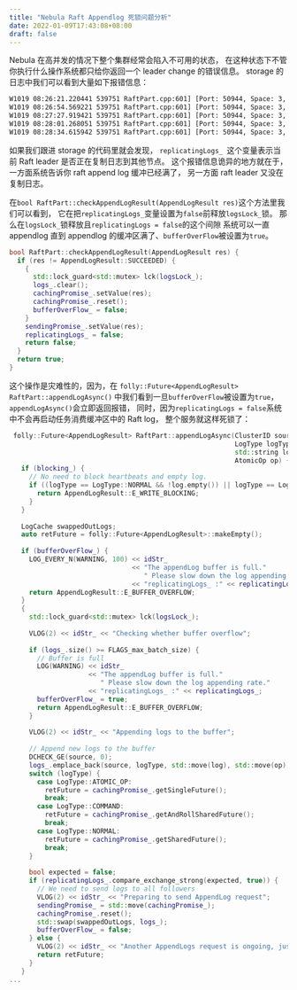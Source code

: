```yaml
---
title: "Nebula Raft Appendlog 死锁问题分析"
date: 2022-01-09T17:43:08+08:00
draft: false
---
```


Nebula 在高并发的情况下整个集群经常会陷入不可用的状态，
在这种状态下不管你执行什么操作系统都只给你返回一个 leader change 的错误信息。
storage 的日志中我们可以看到大量如下报错信息：

```txt
W1019 08:26:21.220441 539751 RaftPart.cpp:601] [Port: 50944, Space: 3, Part: 1] The appendLog buffer is full. Please slow down the log appending rate.replicatingLogs_ :0
W1019 08:26:54.569221 539751 RaftPart.cpp:601] [Port: 50944, Space: 3, Part: 1] The appendLog buffer is full. Please slow down the log appending rate.replicatingLogs_ :0
W1019 08:27:27.919421 539751 RaftPart.cpp:601] [Port: 50944, Space: 3, Part: 1] The appendLog buffer is full. Please slow down the log appending rate.replicatingLogs_ :0
W1019 08:28:01.268051 539751 RaftPart.cpp:601] [Port: 50944, Space: 3, Part: 1] The appendLog buffer is full. Please slow down the log appending rate.replicatingLogs_ :0
W1019 08:28:34.615942 539751 RaftPart.cpp:601] [Port: 50944, Space: 3, Part: 1] The appendLog buffer is full. Please slow down the log appending rate.replicatingLogs_ :0
```

如果我们跟进 storage 的代码里就会发现，
`replicatingLogs_ `这个变量表示当前 Raft leader 是否正在复制日志到其他节点。
这个报错信息诡异的地方就在于，一方面系统告诉你 raft append log 缓冲已经满了，
另一方面 raft leader 又没在复制日志。

在`bool RaftPart::checkAppendLogResult(AppendLogResult res)`这个方法里我们可以看到，
它在把`replicatingLogs_`变量设置为`false`前释放`logsLock_`锁。
那么在`logsLock_`锁释放且`replicatingLogs = false`的这个间隙
系统可以一直 appendlog 直到 appendlog 的缓冲区满了、`bufferOverFlow`被设置为`true`。

```cpp
bool RaftPart::checkAppendLogResult(AppendLogResult res) { 
  if (res != AppendLogResult::SUCCEEDED) { 
    { 
      std::lock_guard<std::mutex> lck(logsLock_); 
      logs_.clear(); 
      cachingPromise_.setValue(res); 
      cachingPromise_.reset(); 
      bufferOverFlow_ = false; 
    } 
    sendingPromise_.setValue(res); 
    replicatingLogs_ = false; 
    return false; 
  } 
  return true; 
} 
```

这个操作是灾难性的，因为，在
`folly::Future<AppendLogResult> RaftPart::appendLogAsync()`
中我们看到一旦`bufferOverFlow`被设置为`true`，`appendLogAsync()`会立即返回报错，
同时，因为`replicatingLogs = false`系统中不会再启动任务消费缓冲区中的 Raft log，
整个服务就这样死锁了：

```cpp
 folly::Future<AppendLogResult> RaftPart::appendLogAsync(ClusterID source, 
                                                         LogType logType, 
                                                         std::string log, 
                                                         AtomicOp op) { 
   if (blocking_) { 
     // No need to block heartbeats and empty log. 
     if ((logType == LogType::NORMAL && !log.empty()) || logType == LogType::ATOMIC_OP) { 
       return AppendLogResult::E_WRITE_BLOCKING; 
     } 
   } 
  
   LogCache swappedOutLogs; 
   auto retFuture = folly::Future<AppendLogResult>::makeEmpty(); 
  
   if (bufferOverFlow_) { 
     LOG_EVERY_N(WARNING, 100) << idStr_ 
                               << "The appendLog buffer is full." 
                                  " Please slow down the log appending rate." 
                               << "replicatingLogs_ :" << replicatingLogs_; 
     return AppendLogResult::E_BUFFER_OVERFLOW; 
   } 
   { 
     std::lock_guard<std::mutex> lck(logsLock_); 
  
     VLOG(2) << idStr_ << "Checking whether buffer overflow"; 
  
     if (logs_.size() >= FLAGS_max_batch_size) { 
       // Buffer is full 
       LOG(WARNING) << idStr_ 
                    << "The appendLog buffer is full." 
                       " Please slow down the log appending rate." 
                    << "replicatingLogs_ :" << replicatingLogs_; 
       bufferOverFlow_ = true; 
       return AppendLogResult::E_BUFFER_OVERFLOW; 
     } 
  
     VLOG(2) << idStr_ << "Appending logs to the buffer"; 
  
     // Append new logs to the buffer 
     DCHECK_GE(source, 0); 
     logs_.emplace_back(source, logType, std::move(log), std::move(op)); 
     switch (logType) { 
       case LogType::ATOMIC_OP: 
         retFuture = cachingPromise_.getSingleFuture(); 
         break; 
       case LogType::COMMAND: 
         retFuture = cachingPromise_.getAndRollSharedFuture(); 
         break; 
       case LogType::NORMAL: 
         retFuture = cachingPromise_.getSharedFuture(); 
         break; 
     } 
  
     bool expected = false; 
     if (replicatingLogs_.compare_exchange_strong(expected, true)) { 
       // We need to send logs to all followers 
       VLOG(2) << idStr_ << "Preparing to send AppendLog request"; 
       sendingPromise_ = std::move(cachingPromise_); 
       cachingPromise_.reset(); 
       std::swap(swappedOutLogs, logs_); 
       bufferOverFlow_ = false; 
     } else { 
       VLOG(2) << idStr_ << "Another AppendLogs request is ongoing, just return"; 
       return retFuture; 
     } 
   } 
...
```

